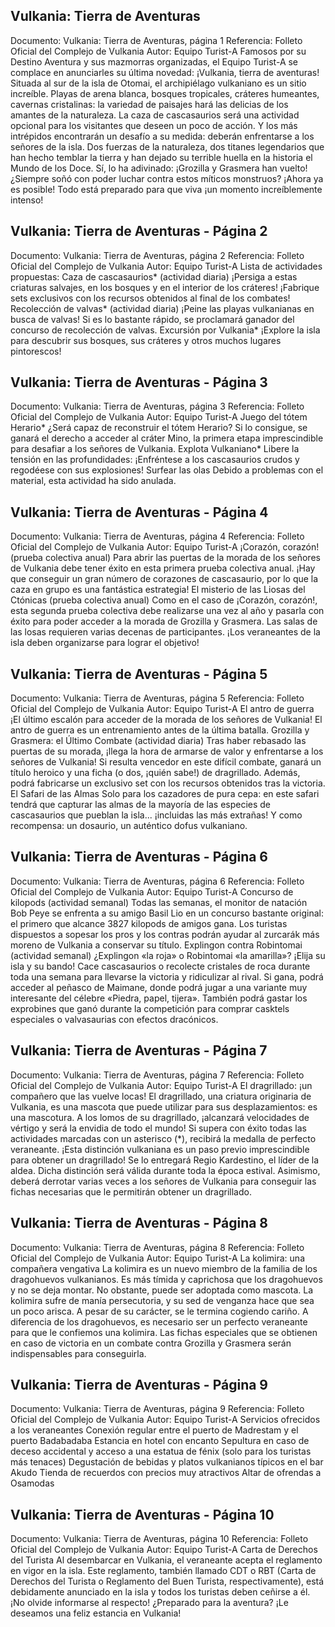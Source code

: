 ## Vulkania: Tierra de Aventuras
Documento: Vulkania: Tierra de Aventuras, página 1
Referencia: Folleto Oficial del Complejo de Vulkania
Autor: Equipo Turist-A
Famosos por su Destino Aventura y sus mazmorras organizadas, el Equipo Turist-A se complace en anunciarles su última novedad: ¡Vulkania, tierra de aventuras!
Situada al sur de la isla de Otomai, el archipiélago vulkaniano es un sitio increíble. Playas de arena blanca, bosques tropicales, cráteres humeantes, cavernas cristalinas: la variedad de paisajes hará las delicias de los amantes de la naturaleza.
La caza de cascasaurios será una actividad opcional para los visitantes que deseen un poco de acción.
Y los más intrépidos encontrarán un desafío a su medida: deberán enfrentarse a los señores de la isla. Dos fuerzas de la naturaleza, dos titanes legendarios que han hecho temblar la tierra y han dejado su terrible huella en la historia el Mundo de los Doce. Sí, lo ha adivinado: ¡Grozilla y Grasmera han vuelto!
¿Siempre soñó con poder luchar contra estos míticos monstruos? ¡Ahora ya es posible! Todo está preparado para que viva ¡un momento increíblemente intenso!

## Vulkania: Tierra de Aventuras - Página 2
Documento: Vulkania: Tierra de Aventuras, página 2
Referencia: Folleto Oficial del Complejo de Vulkania
Autor: Equipo Turist-A
Lista de actividades propuestas:
Caza de cascasaurios*
(actividad diaria)
¡Persiga a estas criaturas salvajes, en los bosques y en el interior de los cráteres! ¡Fabrique sets exclusivos con los recursos obtenidos al final de los combates!
Recolección de valvas*
(actividad diaria)
¡Peine las playas vulkanianas en busca de valvas! Si es lo bastante rápido, se proclamará ganador del concurso de recolección de valvas.
Excursión por Vulkania*
¡Explore la isla para descubrir sus bosques, sus cráteres y otros muchos lugares pintorescos!

## Vulkania: Tierra de Aventuras - Página 3
Documento: Vulkania: Tierra de Aventuras, página 3
Referencia: Folleto Oficial del Complejo de Vulkania
Autor: Equipo Turist-A
Juego del tótem Herario*
¿Será capaz de reconstruir el tótem Herario? Si lo consigue, se ganará el derecho a acceder al cráter Mino, la primera etapa imprescindible para desafiar a los señores de Vulkania.
Explota Vulkaniano*
Libere la tensión en las profundidades: ¡Enfréntese a los cascasaurios crudos y regodéese con sus explosiones!
Surfear las olas
Debido a problemas con el material, esta actividad ha sido anulada.

## Vulkania: Tierra de Aventuras - Página 4
Documento: Vulkania: Tierra de Aventuras, página 4
Referencia: Folleto Oficial del Complejo de Vulkania
Autor: Equipo Turist-A
¡Corazón, corazón!
(prueba colectiva anual)
Para abrir las puertas de la morada de los señores de Vulkania debe tener éxito en esta primera prueba colectiva anual. ¡Hay que conseguir un gran número de corazones de cascasaurio, por lo que la caza en grupo es una fantástica estrategia!
El misterio de las Liosas del Ctónicas
(prueba colectiva anual)
Como en el caso de ¡Corazón, corazón!, esta segunda prueba colectiva debe realizarse una vez al año y pasarla con éxito para poder acceder a la morada de Grozilla y Grasmera. Las salas de las losas requieren varias decenas de participantes. ¡Los veraneantes de la isla deben organizarse para lograr el objetivo!

## Vulkania: Tierra de Aventuras - Página 5
Documento: Vulkania: Tierra de Aventuras, página 5
Referencia: Folleto Oficial del Complejo de Vulkania
Autor: Equipo Turist-A
El antro de guerra
¡El último escalón para acceder de la morada de los señores de Vulkania! El antro de guerra es un entrenamiento antes de la última batalla.
Grozilla y Grasmera: el Último Combate
(actividad diaria)
Tras haber rebasado las puertas de su morada, ¡llega la hora de armarse de valor y enfrentarse a los señores de Vulkania! Si resulta vencedor en este difícil combate, ganará un título heroico y una ficha (o dos, ¡quién sabe!) de dragrillado. Además, podrá fabricarse un exclusivo set con los recursos obtenidos tras la victoria.
El Safari de las Almas
Solo para los cazadores de pura cepa: en este safari tendrá que capturar las almas de la mayoría de las especies de cascasaurios que pueblan la isla... ¡incluidas las más extrañas! Y como recompensa: un dosaurio, un auténtico dofus vulkaniano.

## Vulkania: Tierra de Aventuras - Página 6
Documento: Vulkania: Tierra de Aventuras, página 6
Referencia: Folleto Oficial del Complejo de Vulkania
Autor: Equipo Turist-A
Concurso de kilopods
(actividad semanal)
Todas las semanas, el monitor de natación Bob Peye se enfrenta a su amigo Basil Lio en un concurso bastante original: el primero que alcance 3827 kilopods de amigos gana. Los turistas dispuestos a sopesar los pros y los contras podrán ayudar al zurcarák más moreno de Vulkania a conservar su título.
Explingon contra Robintomai
(actividad semanal)
¿Explingon «la roja» o Robintomai «la amarilla»? ¡Elija su isla y su bando! Cace cascasaurios o recolecte cristales de roca durante toda una semana para llevarse la victoria y ridiculizar al rival. Si gana, podrá acceder al peñasco de Maimane, donde podrá jugar a una variante muy interesante del célebre «Piedra, papel, tijera». También podrá gastar los exprobines que ganó durante la competición para comprar casktels especiales o valvasaurias con efectos dracónicos.

## Vulkania: Tierra de Aventuras - Página 7
Documento: Vulkania: Tierra de Aventuras, página 7
Referencia: Folleto Oficial del Complejo de Vulkania
Autor: Equipo Turist-A
El dragrillado: ¡un compañero que las vuelve locas!
El dragrillado, una criatura originaria de Vulkania, es una mascota que puede utilizar para sus desplazamientos: es una mascotura. A los lomos de su dragrillado, ¡alcanzará velocidades de vértigo y será la envidia de todo el mundo!
Si supera con éxito todas las actividades marcadas con un asterisco (*), recibirá la medalla de perfecto veraneante. ¡Esta distinción vulkaniana es un paso previo imprescindible para obtener un dragrillado! Se lo entregará Regio Kardestino, el líder de la aldea. Dicha distinción será válida durante toda la época estival.
Asimismo, deberá derrotar varias veces a los señores de Vulkania para conseguir las fichas necesarias que le permitirán obtener un dragrillado.

## Vulkania: Tierra de Aventuras - Página 8
Documento: Vulkania: Tierra de Aventuras, página 8
Referencia: Folleto Oficial del Complejo de Vulkania
Autor: Equipo Turist-A
La kolimira: una compañera vengativa
La kolimira es un nuevo miembro de la familia de los dragohuevos vulkanianos. Es más tímida y caprichosa que los dragohuevos y no se deja montar. No obstante, puede ser adoptada como mascota.
La kolimira sufre de manía persecutoria, y su sed de venganza hace que sea un poco arisca. A pesar de su carácter, se le termina cogiendo cariño.
A diferencia de los dragohuevos, es necesario ser un perfecto veraneante para que le confiemos una kolimira. Las fichas especiales que se obtienen en caso de victoria en un combate contra Grozilla y Grasmera serán indispensables para conseguirla.

## Vulkania: Tierra de Aventuras - Página 9
Documento: Vulkania: Tierra de Aventuras, página 9
Referencia: Folleto Oficial del Complejo de Vulkania
Autor: Equipo Turist-A
Servicios ofrecidos a los veraneantes
Conexión regular entre el puerto de Madrestam y el puerto Badabadaba
Estancia en hotel con encanto
Sepultura en caso de deceso accidental y acceso a una estatua de fénix (solo para los turistas más tenaces)
Degustación de bebidas y platos vulkanianos típicos en el bar Akudo
Tienda de recuerdos con precios muy atractivos
Altar de ofrendas a Osamodas

## Vulkania: Tierra de Aventuras - Página 10
Documento: Vulkania: Tierra de Aventuras, página 10
Referencia: Folleto Oficial del Complejo de Vulkania
Autor: Equipo Turist-A
Carta de Derechos del Turista
Al desembarcar en Vulkania, el veraneante acepta el reglamento en vigor en la isla. Este reglamento, también llamado CDT o RBT (Carta de Derechos del Turista o Reglamento del Buen Turista, respectivamente), está debidamente anunciado en la isla y todos los turistas deben ceñirse a él. ¡No olvide informarse al respecto!
¿Preparado para la aventura? ¡Le deseamos una feliz estancia en Vulkania!
